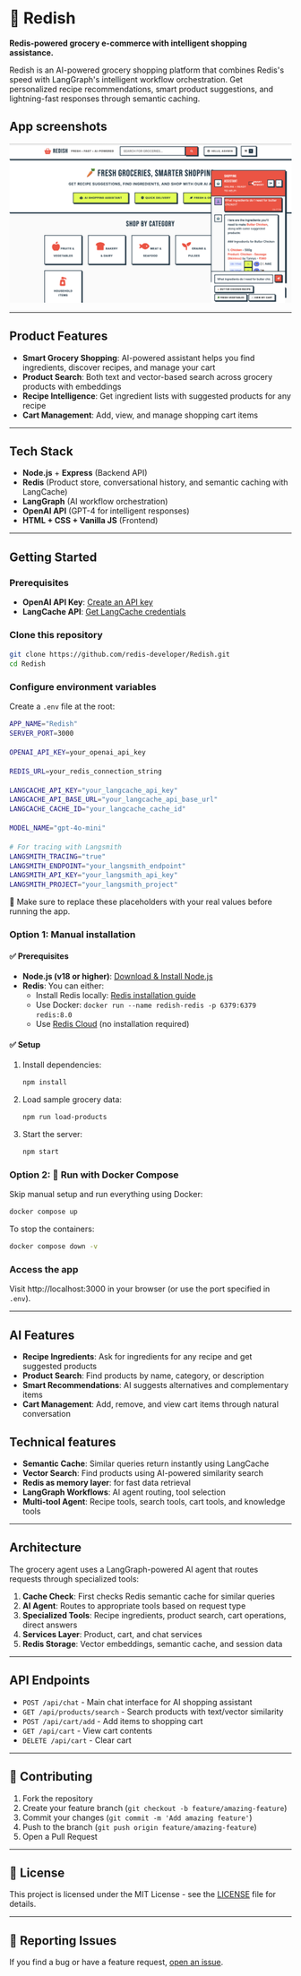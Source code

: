 # 🛒 Redish

**Redis-powered grocery e-commerce with intelligent shopping assistance.**

Redish is an AI-powered grocery shopping platform that combines Redis's speed with LangGraph's intelligent workflow orchestration. Get personalized recipe recommendations, smart product suggestions, and lightning-fast responses through semantic caching.

## App screenshots

![App home page](./screenshots/home-screen.png)

---

## Product Features

- **Smart Grocery Shopping**: AI-powered assistant helps you find ingredients, discover recipes, and manage your cart
- **Product Search**: Both text and vector-based search across grocery products with embeddings
- **Recipe Intelligence**: Get ingredient lists with suggested products for any recipe
- **Cart Management**: Add, view, and manage shopping cart items

---

## Tech Stack

- **Node.js** + **Express** (Backend API)
- **Redis** (Product store, conversational history, and semantic caching with LangCache)
- **LangGraph** (AI workflow orchestration)
- **OpenAI API** (GPT-4 for intelligent responses)
- **HTML + CSS + Vanilla JS** (Frontend)

---

## Getting Started

### Prerequisites

- **OpenAI API Key**: [Create an API key](https://platform.openai.com/account/api-keys)
- **LangCache API**: [Get LangCache credentials](https://redis.io/langcache/)

### Clone this repository

```bash
git clone https://github.com/redis-developer/Redish.git
cd Redish
```

### Configure environment variables

Create a `.env` file at the root:

```bash
APP_NAME="Redish"
SERVER_PORT=3000

OPENAI_API_KEY=your_openai_api_key

REDIS_URL=your_redis_connection_string

LANGCACHE_API_KEY="your_langcache_api_key"
LANGCACHE_API_BASE_URL="your_langcache_api_base_url"
LANGCACHE_CACHE_ID="your_langcache_cache_id"

MODEL_NAME="gpt-4o-mini"

# For tracing with Langsmith
LANGSMITH_TRACING="true"
LANGSMITH_ENDPOINT="your_langsmith_endpoint"
LANGSMITH_API_KEY="your_langsmith_api_key"
LANGSMITH_PROJECT="your_langsmith_project"

```

📝 Make sure to replace these placeholders with your real values before running the app.

### Option 1: Manual installation

#### ✅ Prerequisites

- **Node.js (v18 or higher)**: [Download & Install Node.js](https://nodejs.org/)
- **Redis**: You can either:
  - Install Redis locally: [Redis installation guide](https://redis.io/docs/getting-started/installation/)
  - Use Docker: `docker run --name redish-redis -p 6379:6379 redis:8.0`
  - Use [Redis Cloud](https://redis.io) (no installation required)

#### ✅ Setup

1. Install dependencies:
   ```bash
   npm install
   ```

2. Load sample grocery data:
   ```bash
   npm run load-products
   ```

3. Start the server:
   ```bash
   npm start
   ```

### Option 2: 🐳 Run with Docker Compose

Skip manual setup and run everything using Docker:

```bash
docker compose up
```

To stop the containers:

```bash
docker compose down -v
```

### Access the app

Visit http://localhost:3000 in your browser (or use the port specified in `.env`).

---

## AI Features

- **Recipe Ingredients**: Ask for ingredients for any recipe and get suggested products
- **Product Search**: Find products by name, category, or description
- **Smart Recommendations**: AI suggests alternatives and complementary items
- **Cart Management**: Add, remove, and view cart items through natural conversation

## Technical features

- **Semantic Cache**: Similar queries return instantly using LangCache
- **Vector Search**: Find products using AI-powered similarity search
- **Redis as memory layer**: for fast data retrieval
- **LangGraph Workflows**:  AI agent routing, tool selection
- **Multi-tool Agent**: Recipe tools, search tools, cart tools, and knowledge tools

---

## Architecture


The grocery agent uses a LangGraph-powered AI agent that routes requests through specialized tools:

1. **Cache Check**: First checks Redis semantic cache for similar queries
2. **AI Agent**: Routes to appropriate tools based on request type
3. **Specialized Tools**: Recipe ingredients, product search, cart operations, direct answers
4. **Services Layer**: Product, cart, and chat services
5. **Redis Storage**: Vector embeddings, semantic cache, and session data

---

## API Endpoints

- `POST /api/chat` - Main chat interface for AI shopping assistant
- `GET /api/products/search` - Search products with text/vector similarity
- `POST /api/cart/add` - Add items to shopping cart
- `GET /api/cart` - View cart contents
- `DELETE /api/cart` - Clear cart

---

## 🤝 Contributing

1. Fork the repository
2. Create your feature branch (`git checkout -b feature/amazing-feature`)
3. Commit your changes (`git commit -m 'Add amazing feature'`)
4. Push to the branch (`git push origin feature/amazing-feature`)
5. Open a Pull Request

---

## 📄 License

This project is licensed under the MIT License - see the [LICENSE](LICENSE) file for details.

---

## 🐞 Reporting Issues

If you find a bug or have a feature request, [open an issue](https://github.com/redis-developer/Redish/issues).
